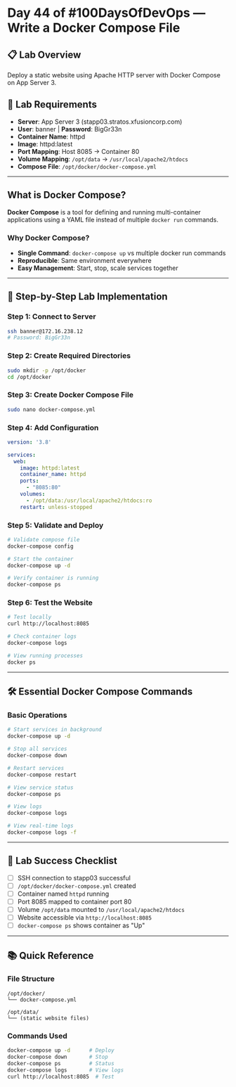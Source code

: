 # Day 44 of #100DaysOfDevOps — Write a Docker Compose File
## 📋 Lab Overview
Deploy a static website using Apache HTTP server with Docker Compose on App Server 3.

## 🎯 Lab Requirements
- **Server**: App Server 3 (stapp03.stratos.xfusioncorp.com)
- **User**: banner | **Password**: BigGr33n
- **Container Name**: httpd
- **Image**: httpd:latest
- **Port Mapping**: Host 8085 → Container 80
- **Volume Mapping**: `/opt/data` → `/usr/local/apache2/htdocs`
- **Compose File**: `/opt/docker/docker-compose.yml`

---

##  What is Docker Compose?
**Docker Compose** is a tool for defining and running multi-container applications using a YAML file instead of multiple `docker run` commands.

### Why Docker Compose?
- **Single Command**: `docker-compose up` vs multiple docker run commands
- **Reproducible**: Same environment everywhere
- **Easy Management**: Start, stop, scale services together

---

## 🚀 Step-by-Step Lab Implementation

### Step 1: Connect to Server
```bash
ssh banner@172.16.238.12
# Password: BigGr33n
```

### Step 2: Create Required Directories
```bash
sudo mkdir -p /opt/docker
cd /opt/docker
```

### Step 3: Create Docker Compose File
```bash
sudo nano docker-compose.yml
```

### Step 4: Add Configuration
```yaml
version: '3.8'

services:
  web:
    image: httpd:latest
    container_name: httpd
    ports:
      - "8085:80"
    volumes:
      - /opt/data:/usr/local/apache2/htdocs:ro
    restart: unless-stopped
```

### Step 5: Validate and Deploy
```bash
# Validate compose file
docker-compose config

# Start the container
docker-compose up -d

# Verify container is running
docker-compose ps
```

### Step 6: Test the Website
```bash
# Test locally
curl http://localhost:8085

# Check container logs
docker-compose logs

# View running processes
docker ps
```

---

## 🛠️ Essential Docker Compose Commands

### Basic Operations
```bash
# Start services in background
docker-compose up -d

# Stop all services
docker-compose down

# Restart services
docker-compose restart

# View service status
docker-compose ps

# View logs
docker-compose logs

# View real-time logs
docker-compose logs -f
```

---

## 🎯 Lab Success Checklist

- [ ] SSH connection to stapp03 successful
- [ ] `/opt/docker/docker-compose.yml` created
- [ ] Container named `httpd` running
- [ ] Port 8085 mapped to container port 80
- [ ] Volume `/opt/data` mounted to `/usr/local/apache2/htdocs`
- [ ] Website accessible via `http://localhost:8085`
- [ ] `docker-compose ps` shows container as "Up"

---

## 📚 Quick Reference

### File Structure
```
/opt/docker/
└── docker-compose.yml

/opt/data/
└── (static website files)
```

### Commands Used
```bash
docker-compose up -d      # Deploy
docker-compose down       # Stop
docker-compose ps         # Status
docker-compose logs       # View logs
curl http://localhost:8085  # Test
```
